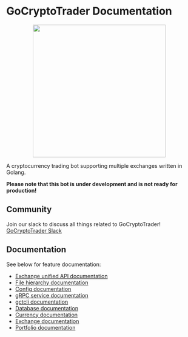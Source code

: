 # GoCryptoTrader Documentation

<img src="https://github.com/thrasher-corp/gocryptotrader/blob/master/web/src/assets/page-logo.png?raw=true" width="350px" height="350px" hspace="70">

A cryptocurrency trading bot supporting multiple exchanges written in Golang.

**Please note that this bot is under development and is not ready for production!**

## Community

Join our slack to discuss all things related to GoCryptoTrader! [GoCryptoTrader Slack](https://join.slack.com/t/gocryptotrader/shared_invite/enQtNTQ5NDAxMjA2Mjc5LTc5ZDE1ZTNiOGM3ZGMyMmY1NTAxYWZhODE0MWM5N2JlZDk1NDU0YTViYzk4NTk3OTRiMDQzNGQ1YTc4YmRlMTk)

## Documentation

See below for feature documentation:

+ [Exchange unified API documentation](EXCHANGE_API.md)
+ [File hierarchy documentation](FILES.md)
+ [Config documentation](/config/README.md)
+ [gRPC service documentation](/gctrpc/README.md)
+ [gctcli documentation](/cmd/gctcli/README.md)
+ [Database documentation](/database/README.md)
+ [Currency documentation](/currency/README.md)
+ [Exchange documentation](/exchanges/README.md)
+ [Portfolio documentation](/portfolio/README.md)
